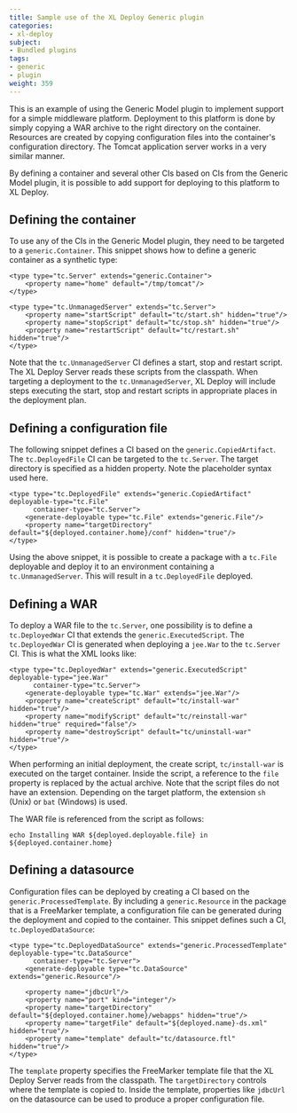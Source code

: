 ```yaml
---
title: Sample use of the XL Deploy Generic plugin
categories:
- xl-deploy
subject:
- Bundled plugins
tags:
- generic
- plugin
weight: 359
---
```


This is an example of using the Generic Model plugin to implement support for a simple middleware platform. Deployment to this platform is done by simply copying a WAR archive to the right directory on the container. Resources are created by copying configuration files into the container's configuration directory. The Tomcat application server works in a very similar manner.

By defining a container and several other CIs based on CIs from the Generic Model plugin, it is possible to add support for deploying to this platform to XL Deploy.

## Defining the container

To use any of the CIs in the Generic Model plugin, they need to be targeted to a `generic.Container`. This snippet shows how to define a generic container as a synthetic type:

	<type type="tc.Server" extends="generic.Container">
	    <property name="home" default="/tmp/tomcat"/>
	</type>

	<type type="tc.UnmanagedServer" extends="tc.Server">
	    <property name="startScript" default="tc/start.sh" hidden="true"/>
	    <property name="stopScript" default="tc/stop.sh" hidden="true"/>
	    <property name="restartScript" default="tc/restart.sh" hidden="true"/>
	</type>

Note that the `tc.UnmanagedServer` CI defines a start, stop and restart script. The XL Deploy Server reads these scripts from the classpath. When targeting a deployment to the `tc.UnmanagedServer`, XL Deploy will include steps executing the start, stop and restart scripts in appropriate places in the deployment plan.

## Defining a configuration file

The following snippet defines a CI based on the `generic.CopiedArtifact`. The `tc.DeployedFile` CI can be targeted to the `tc.Server`. The target directory is specified as a hidden property. Note the placeholder syntax used here.

	<type type="tc.DeployedFile" extends="generic.CopiedArtifact" deployable-type="tc.File"
	      container-type="tc.Server">
	    <generate-deployable type="tc.File" extends="generic.File"/>
	    <property name="targetDirectory" default="${deployed.container.home}/conf" hidden="true"/>
	</type>

Using the above snippet, it is possible to create a package with a `tc.File` deployable and deploy it to an environment containing a `tc.UnmanagedServer`. This will result in a `tc.DeployedFile` deployed.

## Defining a WAR

To deploy a WAR file to the `tc.Server`, one possibility is to define a `tc.DeployedWar` CI that extends the `generic.ExecutedScript`. The `tc.DeployedWar` CI is generated when deploying a `jee.War` to the `tc.Server` CI. This is what the XML looks like:

	<type type="tc.DeployedWar" extends="generic.ExecutedScript" deployable-type="jee.War"
	      container-type="tc.Server">
	    <generate-deployable type="tc.War" extends="jee.War"/>
	    <property name="createScript" default="tc/install-war" hidden="true"/>
	    <property name="modifyScript" default="tc/reinstall-war" hidden="true" required="false"/>
	    <property name="destroyScript" default="tc/uninstall-war" hidden="true"/>
	</type>

When performing an initial deployment, the create script, `tc/install-war` is executed on the target container. Inside the script, a reference to the `file` property is replaced by the actual archive. Note that the script files do not have an extension. Depending on the target platform, the extension `sh` (Unix) or `bat` (Windows) is used.

The WAR file is referenced from the script as follows:

    echo Installing WAR ${deployed.deployable.file} in ${deployed.container.home}

## Defining a datasource

Configuration files can be deployed by creating a CI based on the `generic.ProcessedTemplate`. By including a `generic.Resource` in the package that is a FreeMarker template, a configuration file can be generated during the deployment and copied to the container. This snippet defines such a CI, `tc.DeployedDataSource`:

	<type type="tc.DeployedDataSource" extends="generic.ProcessedTemplate" deployable-type="tc.DataSource"
	      container-type="tc.Server">
	    <generate-deployable type="tc.DataSource" extends="generic.Resource"/>

	    <property name="jdbcUrl"/>
	    <property name="port" kind="integer"/>
	    <property name="targetDirectory" default="${deployed.container.home}/webapps" hidden="true"/>
	    <property name="targetFile" default="${deployed.name}-ds.xml" hidden="true"/>
	    <property name="template" default="tc/datasource.ftl" hidden="true"/>
	</type>

The `template` property specifies the FreeMarker template file that the XL Deploy Server reads from the classpath. The `targetDirectory` controls where the template is copied to. Inside the template, properties like `jdbcUrl` on the datasource can be used to produce a proper configuration file.
